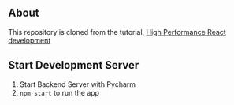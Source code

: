 ## About
This repository is cloned from the tutorial, [High Performance React development](https://github.com/GomaGoma676/react-query-rtk-lesson)

## Start Development Server

1. Start Backend Server with Pycharm
2. `npm start` to run the app
